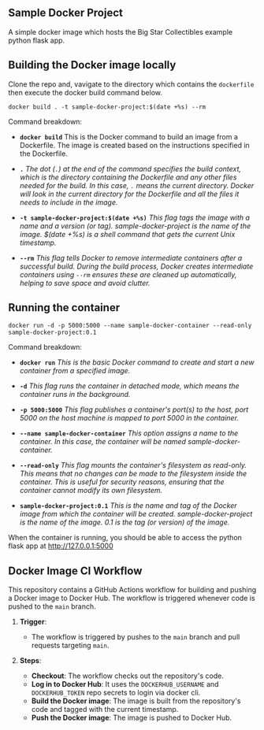 ## Sample Docker Project

A simple docker image which hosts the Big Star Collectibles example python flask app.

## Building the Docker image locally

Clone the repo and, vavigate to the directory which contains the `dockerfile` then execute the docker build command below.

    docker build . -t sample-docker-project:$(date +%s) --rm

Command breakdown:
-  **`docker build`** This is the Docker command to build an image from a Dockerfile. The image is created based on the instructions specified in the Dockerfile.

-  **`.`**  *The dot (`.`) at the end of the command specifies the build context, which is the directory containing the Dockerfile and any other files needed for the build. In this case, `.` means the current directory. Docker will look in the current directory for the Dockerfile and all the files it needs to include in the image.*

-  **`-t sample-docker-project:$(date +%s)`** *This flag tags the image with a name and a version (or tag). sample-docker-project is the name of the image. $(date +%s) is a shell command that gets the current Unix timestamp.*

-  **`--rm`**  *This flag tells Docker to remove intermediate containers after a successful build. During the build process, Docker creates intermediate containers using `--rm` ensures these are cleaned up automatically, helping to save space and avoid clutter.*

## Running the container
    docker run -d -p 5000:5000 --name sample-docker-container --read-only sample-docker-project:0.1

Command breakdown:
-  **`docker run`**  *This is the basic Docker command to create and start a new container from a specified image.*

-  **`-d`**  *This flag runs the container in detached mode, which means the container runs in the background.*

-  **`-p 5000:5000`**  *This flag publishes a container's port(s) to the host, port 5000 on the host machine is mapped to port 5000 in the container.*

-  **`--name sample-docker-container`**  *This option assigns a name to the container. In this case, the container will be named sample-docker-container.*

-  **`--read-only`**  *This flag mounts the container's filesystem as read-only. This means that no changes can be made to the filesystem inside the container. This is useful for security reasons, ensuring that the container cannot modify its own filesystem.*

-  **`sample-docker-project:0.1`**  *This is the name and tag of the Docker image from which the container will be created. sample-docker-project is the name of the image. 0.1 is the tag (or version) of the image.*

When the container is running, you should be able to access the python flask app at http://127.0.0.1:5000

## Docker Image CI Workflow

This repository contains a GitHub Actions workflow for building and pushing a Docker image to Docker Hub. The workflow is triggered whenever code is pushed to the `main` branch.

1. **Trigger**:
   - The workflow is triggered by pushes to the `main` branch and pull requests targeting `main`.

2. **Steps**:
   - **Checkout**: The workflow checks out the repository's code.
   - **Log in to Docker Hub**: It uses the `DOCKERHUB_USERNAME` and `DOCKERHUB_TOKEN` repo secrets to login via docker cli.
   - **Build the Docker image**: The image is built from the repository's code and tagged with the current timestamp.
   - **Push the Docker image**: The image is pushed to Docker Hub.
